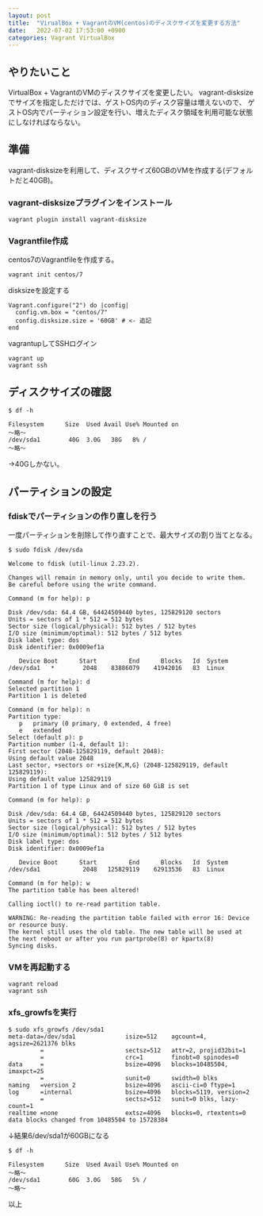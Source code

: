 ```yaml
---
layout: post
title:  "VirualBox + VagrantのVM(centos)のディスクサイズを変更する方法"
date:   2022-07-02 17:53:00 +0900
categories: Vagrant VirtualBox
---
```


## やりたいこと

VirtualBox + VagrantのVMのディスクサイズを変更したい。
vagrant-disksizeでサイズを指定しただけでは、ゲストOS内のディスク容量は増えないので、
ゲストOS内でパーティション設定を行い、増えたディスク領域を利用可能な状態にしなければならない。

## 準備

vagrant-disksizeを利用して、ディスクサイズ60GBのVMを作成する(デフォルトだと40GB)。

### vagrant-disksizeプラグインをインストール

```
vagrant plugin install vagrant-disksize
```

### Vagrantfile作成

centos7のVagrantfileを作成する。

```
vagrant init centos/7
```

disksizeを設定する

```
Vagrant.configure("2") do |config|
  config.vm.box = "centos/7"
  config.disksize.size = '60GB' # <- 追記
end
```

vagrantupしてSSHログイン

```
vagrant up
vagrant ssh
```

## ディスクサイズの確認

```
$ df -h

Filesystem      Size  Used Avail Use% Mounted on
～略～
/dev/sda1        40G  3.0G   38G   8% /
～略～
```

→40Gしかない。

## パーティションの設定

### fdiskでパーティションの作り直しを行う

一度パーティションを削除して作り直すことで、最大サイズの割り当てとなる。

```
$ sudo fdisk /dev/sda

Welcome to fdisk (util-linux 2.23.2).

Changes will remain in memory only, until you decide to write them.
Be careful before using the write command.

Command (m for help): p

Disk /dev/sda: 64.4 GB, 64424509440 bytes, 125829120 sectors
Units = sectors of 1 * 512 = 512 bytes
Sector size (logical/physical): 512 bytes / 512 bytes
I/O size (minimum/optimal): 512 bytes / 512 bytes
Disk label type: dos
Disk identifier: 0x0009ef1a

   Device Boot      Start         End      Blocks   Id  System
/dev/sda1   *        2048    83886079    41942016   83  Linux

Command (m for help): d
Selected partition 1
Partition 1 is deleted

Command (m for help): n
Partition type:
   p   primary (0 primary, 0 extended, 4 free)
   e   extended
Select (default p): p
Partition number (1-4, default 1):
First sector (2048-125829119, default 2048):
Using default value 2048
Last sector, +sectors or +size{K,M,G} (2048-125829119, default 125829119):
Using default value 125829119
Partition 1 of type Linux and of size 60 GiB is set

Command (m for help): p

Disk /dev/sda: 64.4 GB, 64424509440 bytes, 125829120 sectors
Units = sectors of 1 * 512 = 512 bytes
Sector size (logical/physical): 512 bytes / 512 bytes
I/O size (minimum/optimal): 512 bytes / 512 bytes
Disk label type: dos
Disk identifier: 0x0009ef1a

   Device Boot      Start         End      Blocks   Id  System
/dev/sda1            2048   125829119    62913536   83  Linux

Command (m for help): w
The partition table has been altered!

Calling ioctl() to re-read partition table.

WARNING: Re-reading the partition table failed with error 16: Device or resource busy.
The kernel still uses the old table. The new table will be used at
the next reboot or after you run partprobe(8) or kpartx(8)
Syncing disks.
```

### VMを再起動する

```
vagrant reload
vagrant ssh
```

### xfs_growfsを実行

```
$ sudo xfs_growfs /dev/sda1
meta-data=/dev/sda1              isize=512    agcount=4, agsize=2621376 blks
         =                       sectsz=512   attr=2, projid32bit=1
         =                       crc=1        finobt=0 spinodes=0
data     =                       bsize=4096   blocks=10485504, imaxpct=25
         =                       sunit=0      swidth=0 blks
naming   =version 2              bsize=4096   ascii-ci=0 ftype=1
log      =internal               bsize=4096   blocks=5119, version=2
         =                       sectsz=512   sunit=0 blks, lazy-count=1
realtime =none                   extsz=4096   blocks=0, rtextents=0
data blocks changed from 10485504 to 15728384
```

↓結果6/dev/sda1が60GBになる

```
$ df -h

Filesystem      Size  Used Avail Use% Mounted on
～略～
/dev/sda1        60G  3.0G   58G   5% /
～略～
```

以上
